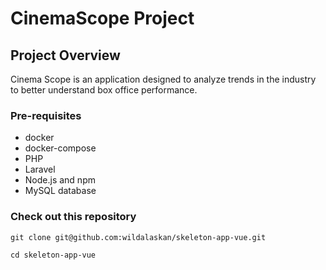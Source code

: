 # CinemaScope Project

## Project Overview

Cinema Scope is an application designed to analyze trends in the industry to better understand box office performance.

### Pre-requisites

- docker
- docker-compose
- PHP
- Laravel
- Node.js and npm
- MySQL database


### Check out this repository
`git clone git@github.com:wildalaskan/skeleton-app-vue.git`

`cd skeleton-app-vue`

